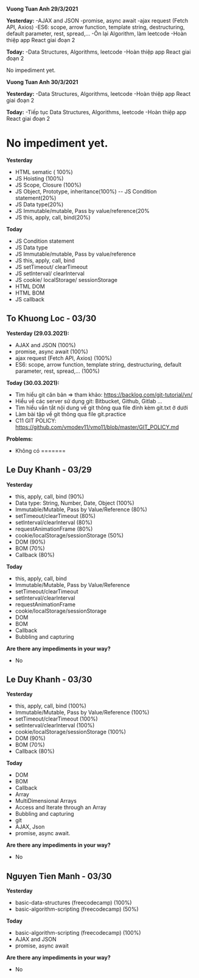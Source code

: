 **Vuong Tuan Anh 29/3/2021**

**Yesterday:**
-AJAX and JSON
-promise, async await
-ajax request (Fetch API, Axios)
-ES6: scope, arrow function, template string, destructuring, default parameter, rest, spread,...
-Ôn lại Algorithm, làm leetcode
-Hoàn thiệp app React giai đoạn 2

**Today:**
-Data Structures, Algorithms, leetcode
-Hoàn thiệp app React giai đoạn 2

No impediment yet.

**Vuong Tuan Anh 30/3/2021**

**Yesterday:**
-Data Structures, Algorithms, leetcode
-Hoàn thiệp app React giai đoạn 2

**Today:**
-Tiếp tục Data Structures, Algorithms, leetcode
-Hoàn thiệp app React giai đoạn 2

No impediment yet.
=======
**Yesterday**

- HTML sematic ( 100%)
- JS Hoisting (100%)
- JS Scope, Closure (100%)
- JS Object, Prototype, inheritance(100%)
  -- JS Condition statement(20%)
- JS Data type(20%)
- JS Immutable/mutable, Pass by value/reference(20%
- JS this, apply, call, bind(20%)

**Today**

- JS Condition statement
- JS Data type
- JS Immutable/mutable, Pass by value/reference
- JS this, apply, call, bind
- JS setTimeout/ clearTimeout
- JS setInterval/ clearInterval
- JS cookie/ localStorage/ sessionStorage
- HTML DOM
- HTML BOM
- JS callback


## To Khuong Loc - 03/30

**Yesterday (29.03.2021):**

- AJAX and JSON (100%)
- promise, async await (100%)
- ajax request (Fetch API, Axios) (100%)
- ES6: scope, arrow function, template string, destructuring, default parameter, rest, spread,... (100%)

**Today (30.03.2021):**

- Tìm hiểu git căn bản => tham khảo: https://backlog.com/git-tutorial/vn/
- Hiểu về các server sử dụng git: Bitbucket, Github, Gitlab ...
- Tìm hiểu vắn tắt nội dung về git thông qua file đính kèm git.txt ở dưới
- Làm bài tập về git thông qua file git.practice
- C11 GIT POLICY: https://github.com/vmodev11/vmo11/blob/master/GIT_POLICY.md

**Problems:**

- Không có
=======
## Le Duy Khanh - 03/29

**Yesterday**

- this, apply, call, bind (90%)
- Data type: String, Number, Date, Object (100%)
- Immutable/Mutable, Pass by Value/Reference (80%)
- setTimeout/clearTimeout (80%)
- setInterval/clearInterval (80%)
- requestAnimationFrame (80%)
- cookie/localStorage/sessionStorage (50%)
- DOM (90%)
- BOM (70%)
- Callback (80%)

**Today**

- this, apply, call, bind
- Immutable/Mutable, Pass by Value/Reference
- setTimeout/clearTimeout
- setInterval/clearInterval
- requestAnimationFrame
- cookie/localStorage/sessionStorage
- DOM
- BOM
- Callback
- Bubbling and capturing

**Are there any impediments in your way?**

- No

## Le Duy Khanh - 03/30

**Yesterday**

- this, apply, call, bind (100%)
- Immutable/Mutable, Pass by Value/Reference (100%)
- setTimeout/clearTimeout (100%)
- setInterval/clearInterval (100%)
- cookie/localStorage/sessionStorage (100%)
- DOM (90%)
- BOM (70%)
- Callback (80%)

**Today**

- DOM
- BOM
- Callback
- Array
- MultiDimensional Arrays
- Access and Iterate through an Array
- Bubbling and capturing
- git
- AJAX, Json
- promise, async await.

**Are there any impediments in your way?**

- No

## Nguyen Tien Manh - 03/30

**Yesterday**
- basic-data-structures (freecodecamp) (100%)
- basic-algorithm-scripting (freecodecamp) (50%)

**Today**
- basic-algorithm-scripting (freecodecamp) (100%)
- AJAX and JSON
- promise, async await

**Are there any impediments in your way?**
- No

